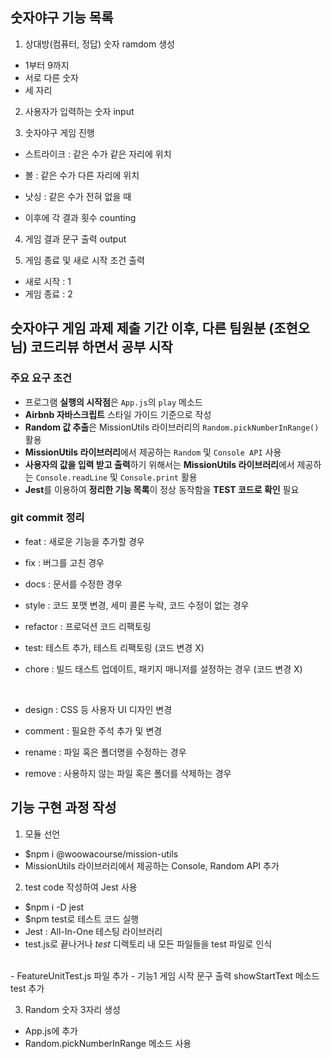 ## 숫자야구 기능 목록

1. 상대방(컴퓨터, 정답) 숫자 ramdom 생성

- 1부터 9까지
- 서로 다른 숫자
- 세 자리

2. 사용자가 입력하는 숫자 input

3. 숫자야구 게임 진행

- 스트라이크 : 같은 수가 같은 자리에 위치
- 볼 : 같은 수가 다른 자리에 위치
- 낫싱 : 같은 수가 전혀 없을 때

- 이후에 각 결과 횟수 counting

4. 게임 결과 문구 출력 output

5. 게임 종료 및 새로 시작 조건 출력

- 새로 시작 : 1
- 게임 종료 : 2

## 숫자야구 게임 과제 제출 기간 이후, 다른 팀원분 (조현오님) 코드리뷰 하면서 공부 시작

### 주요 요구 조건

- 프로그램 **실행의 시작점**은 `App.js`의 `play` 메소드
- **Airbnb 자바스크립트** 스타일 가이드 기준으로 작성
- **Random 값 추출**은 MissionUtils 라이브러리의 `Random.pickNumberInRange()` 활용
- **MissionUtils 라이브러리**에서 제공하는 `Random` 및 `Console API` 사용
- **사용자의 값을 입력 받고 출력**하기 위해서는 **MissionUtils 라이브러리**에서 제공하는 `Console.readLine` 및 `Console.print` 활용
- **Jest**를 이용하여 **정리한 기능 목록**이 정상 동작함을 **TEST 코드로 확인** 필요

### git commit 정리

- feat : 새로운 기능을 추가할 경우
- fix : 버그를 고친 경우
- docs : 문서를 수정한 경우
- style : 코드 포맷 변경, 세미 콜론 누락, 코드 수정이 없는 경우
- refactor : 프로덕션 코드 리팩토링
- test: 테스트 추가, 테스트 리팩토링 (코드 변경 X)
- chore : 빌드 태스트 업데이트, 패키지 매니저를 설정하는 경우 (코드 변경 X)

  <br/>

- design : CSS 등 사용자 UI 디자인 변경
- comment : 필요한 주석 추가 및 변경
- rename : 파일 혹은 폴더명을 수정하는 경우
- remove : 사용하지 않는 파일 혹은 폴더를 삭제하는 경우

## 기능 구현 과정 작성

1. 모듈 선언

- $npm i @woowacourse/mission-utils
- MissionUtils 라이브러리에서 제공하는 Console, Random API 추가

2. test code 작성하여 Jest 사용

- $npm i -D jest
- $npm test로 테스트 코드 실행
- Jest : All-In-One 테스팅 라이브러리
- test.js로 끝나거나 _test_ 디렉토리 내 모든 파일들을 test 파일로 인식

<br />
- FeatureUnitTest.js 파일 추가
- 기능1 게임 시작 문구 출력 showStartText 메소드 test 추가

3. Random 숫자 3자리 생성

- App.js에 추가
- Random.pickNumberInRange 메소드 사용
